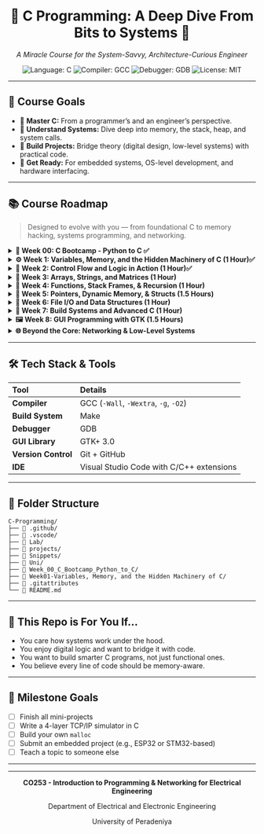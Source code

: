 <div align="center">
    <h1>🧠 C Programming: A Deep Dive From Bits to Systems 🚀</h1>
    <p><em>A Miracle Course for the System-Savvy, Architecture-Curious Engineer</em></p>
</div>

<div align="center">
    <img src="https://img.shields.io/badge/Language-C-blue.svg" alt="Language: C" />
    <img src="https://img.shields.io/badge/Compiler-GCC-orange.svg" alt="Compiler: GCC" />
    <img src="https://img.shields.io/badge/Debugger-GDB-red.svg" alt="Debugger: GDB" />
    <img src="https://img.shields.io/badge/License-MIT-green.svg" alt="License: MIT" />
</div>

---

## 🧭 Course Goals

- 🚀 **Master C:** From a programmer’s and an engineer’s perspective.
- 🔬 **Understand Systems:** Dive deep into memory, the stack, heap, and system calls.
- 🧱 **Build Projects:** Bridge theory (digital design, low-level systems) with practical code.
- 🔧 **Get Ready:** For embedded systems, OS-level development, and hardware interfacing.

---

## 📚 Course Roadmap

> Designed to evolve with you — from foundational C to memory hacking, systems programming, and networking.

<details>
<summary><strong>🏁 Week 00: C Bootcamp - Python to C ✅</strong></summary>

**Topics Covered:**
- [x] Basic C program structure (`#include`, `main()`)
- [x] `printf` formatting and format specifiers
- [x] Escape sequences
- [x] Input/output with `scanf()`
- [x] Variable declarations and basic data types
- [x] Width, precision, and alignment formatting

**Subtopics:**
- [x] Preprocessor directives (`#include <stdio.h>`)
- [x] Entry point function (`int main()`)
- [x] Format specifiers (`%d`, `%f`, `%c`, `%s`, `%x`, `%p`)
- [x] Escape sequences (`\n`, `\t`, `\\`, `\'`, `\"`)
- [x] `printf` width and precision (`%10.2f`, `%-10s`, `%05d`)
- [x] Flag formatting (`+`, `-`, `0`, space padding)
- [x] User input with `scanf()` and address operator (`&`)
- [x] Basic arithmetic operations
    
**Files Created:**
- [x] [`01_hello.c`](Week_00_C_Bootcamp_Python_to_C/01_hello.c) - Hello World program
- [x] [`02_square_number.c`](Week_00_C_Bootcamp_Python_to_C/02_square_number.c) - User input and calculations
- [x] [`03_printf.c`](Week_00_C_Bootcamp_Python_to_C/03_printf.c) - Printf formatting examples
- [x] [`04_format.c`](Week_00_C_Bootcamp_Python_to_C/04_format.c) - Format specifier demonstrations
- [x] [`05_format_specifier.c`](Week_00_C_Bootcamp_Python_to_C/05_format_specifier.c) - Advanced formatting
- [x] [`escape_sequence.c`](Week_00_C_Bootcamp_Python_to_C/escape_sequence.c) - Escape sequence examples
- [x] [`examples.c`](Week_00_C_Bootcamp_Python_to_C/examples.c) - Character and string examples
- [x] [`exercise_01.c`](Week_00_C_Bootcamp_Python_to_C/exercise_01.c) - Data type demonstrations
- [x] [`exercise_02.c`](Week_00_C_Bootcamp_Python_to_C/exercise_02.c) - Table formatting

</details>

<details>
<summary><strong>⚙️ Week 1: Variables, Memory, and the Hidden Machinery of C (1 Hour)✅</strong></summary>

**Topics:**
- [x] Data types deep dive (`int`, `float`, `double`, `char`, `void`)
- [x] Type modifiers (`signed`, `unsigned`, `short`, `long`)
- [x] Variables as memory labels
- [x] Binary storage and representation
- [x] Stack vs Heap introduction
- [x] Memory layout visualization
- [x] Compilation steps (`gcc` flags)
  
**Subtopics:**
- [x] Sizeof operator and memory footprint
- [x] Type casting and implicit conversions
- [x] Constants (`const`, `#define`)
- [x] Variable scope (local, global, static)
- [x] Memory addresses and the `&` operator
- [x] Hexadecimal representation
- [x] Endianness concepts


**Mini Projects:**
- [ ] Variable size & address explorer
- [ ] Binary printer utility
- [ ] Memory layout visualizer (CLI)
- [ ] Type conversion calculator

</details>

<details>
<summary><strong>🔀 Week 2: Control Flow and Logic in Action (1 Hour)✅</strong></summary>

**Topics:**
- [x] Conditional statements (`if`, `else if`, `else`)
- [x] `switch` statements and fall-through
- [x] Loops (`while`, `do-while`, `for`)
- [x] `break` and `continue` statements
- [x] Logic operators (`&&`, `||`, `!`)
- [x] Ternary operator (`? :`)

**Subtopics:**
- [x] Nested conditionals
- [x] Loop optimization techniques
- [x] Short-circuit evaluation
- [x] Truth tables in C
- [x] Bitwise logical operations
- [x] Flow control best practices

**Mini Projects:**
- [ ] CLI Rock-Paper-Scissors with flowchart
- [ ] Logic Gate Evaluator
- [ ] Number guessing game
- [ ] Simple calculator with menu

</details>

<details>
<summary><strong>💾 Week 3: Arrays, Strings, and Matrices (1 Hour)</strong></summary>

**Topics:**
- [ ] 1D arrays declaration and initialization
- [ ] 2D arrays and multi-dimensional arrays
- [ ] String manipulation (`char[]` arrays)
- [ ] String functions (`strlen`, `strcpy`, `strcmp`)
- [ ] Array bounds and memory safety
- [ ] Character arrays vs string literals

**Subtopics:**
- [ ] Array indexing and traversal
- [ ] String concatenation techniques
- [ ] Null termination in strings
- [ ] Array passing to functions
- [ ] Matrix operations (addition, multiplication)
- [ ] Dynamic string handling


**Mini Projects:**
- [ ] Matrix calculator (add, multiply, transpose)
- [ ] String reversal & tokenizer
- [ ] Histogram grapher (ASCII art)
- [ ] Text statistics analyzer

</details>

<details>
<summary><strong>🔄 Week 4: Functions, Stack Frames, & Recursion (1 Hour)</strong></summary>

**Topics:**
- [ ] Function declaration and definition
- [ ] Parameter passing (by value)
- [ ] Return values and types
- [ ] Function prototypes
- [ ] Recursion concepts and implementation
- [ ] Stack frames visualization
- [ ] Local vs global scope in functions

**Subtopics:**
- [ ] Function overloading limitations
- [ ] Inline functions
- [ ] Static functions
- [ ] Variadic functions (`...`)
- [ ] Function pointers introduction
- [ ] Tail recursion optimization


**Mini Projects:**
- [ ] Recursive Fibonacci + memory trace
- [ ] Call Stack Simulator
- [ ] Function library creator
- [ ] Mathematical functions package

</details>

<details>
<summary><strong>🧠 Week 5: Pointers, Dynamic Memory, & Structs (1.5 Hours)</strong></summary>

**Topics:**
- [ ] Pointer basics and syntax (`*`, `&`)
- [ ] Pointer arithmetic
- [ ] Dynamic memory allocation (`malloc`, `calloc`, `realloc`)
- [ ] Memory deallocation (`free`)
- [ ] Memory leaks and debugging
- [ ] Structures (`struct`) definition and usage
- [ ] Arrays of structures

**Subtopics:**
- [ ] Null pointers and safety checks
- [ ] Double pointers (`**`)
- [ ] Pointer to pointer concepts
- [ ] Structure padding and alignment
- [ ] Typedef for cleaner code
- [ ] Union types
- [ ] Bit fields in structures


**Mini Projects:**
- [ ] Custom dynamic array implementation
- [ ] Memory allocator clone
- [ ] Student record management system
- [ ] Memory leak detector

</details>

<details>
<summary><strong>📁 Week 6: File I/O and Data Structures (1 Hour)</strong></summary>

**Topics:**
- [ ] File handling (`fopen`, `fclose`, `fread`, `fwrite`)
- [ ] Text vs binary file operations
- [ ] File positioning (`fseek`, `ftell`)
- [ ] Error handling in file operations
- [ ] Linked lists implementation
- [ ] Stacks and queues

**Subtopics:**
- [ ] File modes (`r`, `w`, `a`, `rb`, `wb`)
- [ ] Buffer management
- [ ] CSV file parsing
- [ ] Binary data serialization
- [ ] Dynamic data structure memory management
- [ ] Iterator patterns for data structures


**Mini Projects:**
- [ ] File-based contact manager
- [ ] CSV data processor
- [ ] Simple database simulator
- [ ] Log file analyzer

</details>

<details>
<summary><strong>🔨 Week 7: Build Systems and Advanced C (1 Hour)</strong></summary>

**Topics:**
- [ ] Makefile creation and usage
- [ ] Multi-file projects organization
- [ ] Header files and include guards
- [ ] Preprocessor directives (`#define`, `#ifdef`)
- [ ] Conditional compilation
- [ ] Static vs dynamic linking
- [ ] Library creation

**Subtopics:**
- [ ] Makefile variables and rules
- [ ] Dependency management
- [ ] Cross-platform compilation
- [ ] Debugging with `gdb`
- [ ] Profiling and optimization
- [ ] Code documentation standards


**Mini Projects:**
- [ ] Multi-module calculator project
- [ ] Static library creation
- [ ] Build system for previous projects
- [ ] Cross-platform utility

</details>

<details>
<summary><strong>🖼️ Week 8: GUI Programming with GTK (1.5 Hours) </strong></summary>

**Topics:**
- [ ] GTK+ library setup and installation
- [ ] Basic window creation
- [ ] Widgets and containers
- [ ] Event handling and callbacks
- [ ] Layout management
- [ ] Menu and toolbar creation

**Subtopics:**
- [ ] GTK+ project structure
- [ ] Signal and slot connections
- [ ] Custom drawing with Cairo
- [ ] Threading in GUI applications
- [ ] Resource management
- [ ] Packaging GUI applications


**Mini Projects:**
- [ ] Simple text editor
- [ ] Calculator with GUI
- [ ] File browser application
- [ ] Data visualization tool

</details>

<details>
<summary><strong>🌐 Beyond the Core: Networking & Low-Level Systems</strong></summary>

**Topics:**
- [ ] Bit-level data structures
- [ ] TCP/UDP socket programming
- [ ] DNS, HTTP, and packet structure

**Mini Projects:**
- [ ] Socket chat app
- [ ] Packet visualizer (C + ASCII)
- [ ] Basic TCP/IP simulator

</details>

---

## 🛠️ Tech Stack & Tools

| Tool             | Details                                           |
| :--------------- | :------------------------------------------------ |
| **Compiler**     | GCC (`-Wall`, `-Wextra`, `-g`, `-O2`)              |
| **Build System** | Make                                              |
| **Debugger**     | GDB                                               |
| **GUI Library**  | GTK+ 3.0                                          |
| **Version Control**| Git + GitHub                                      |
| **IDE**          | Visual Studio Code with C/C++ extensions          |

---

## 📁 Folder Structure

```plaintext
C-Programming/
├── 📁 .github/
├── 📁 .vscode/
├── 📁 Lab/
├── 📁 projects/
├── 📁 Snippets/
├── 📁 Uni/
├── 📁 Week_00_C_Bootcamp_Python_to_C/
├── 📁 Week01-Variables, Memory, and the Hidden Machinery of C/
├── 📄 .gitattributes
└── 📄 README.md
```

---

## 🎯 This Repo is For You If...

- You care how systems work under the hood.
- You enjoy digital logic and want to bridge it with code.
- You want to build smarter C programs, not just functional ones.
- You believe every line of code should be memory-aware.

---

## 📌 Milestone Goals

- [ ] Finish all mini-projects
- [ ] Write a 4-layer TCP/IP simulator in C
- [ ] Build your own `malloc`
- [ ] Submit an embedded project (e.g., ESP32 or STM32-based)
- [ ] Teach a topic to someone else

---

<div align="center">
    <hr>
    <p><strong>CO253 - Introduction to Programming & Networking for Electrical Engineering</strong></p>
    <p>Department of Electrical and Electronic Engineering</p>
    <p>University of Peradeniya</p>
</div